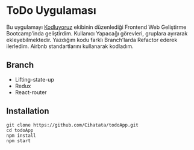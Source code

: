 # ToDo Uygulaması
Bu uygulamayı [Kodluyoruz](https://kodluyoruz.org) ekibinin düzenlediği Frontend Web Geliştirme Bootcamp'inda geliştirdim. Kullanıcı Yapacağı görevleri, gruplara ayırarak ekleyebilmektedir. Yazdığım kodu farklı Branch'larda Refactor ederek ilerledim. Airbnb standartlarını kullanarak kodladım.
## Branch

 * Lifting-state-up
 * Redux
 * React-router
## Installation
```
git clone https://github.com/Cihatata/todoApp.git
cd todoApp
npm install
npm start

```
